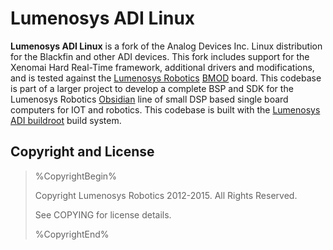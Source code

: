 Lumenosys ADI Linux
=======================

**Lumenosys ADI Linux** is a fork of the Analog Devices Inc. Linux distribution for the Blackfin and other ADI devices. This fork includes support for the Xenomai Hard Real-Time framework, additional drivers and modifications, and is tested against the [Lumenosys Robotics][1] [BMOD][2] board. This codebase is part of a larger project to develop a complete BSP and SDK for the Lumenosys Robotics [Obsidian][3] line of small DSP based single board computers for IOT and robotics. This codebase is built with the [Lumenosys ADI buildroot][4] build system.



Copyright and License
---------------------

> %CopyrightBegin%
>
> Copyright Lumenosys Robotics 2012-2015. All Rights Reserved.
>
> See COPYING for license details.
>
> %CopyrightEnd%


[1]: https://lumenosys.com
[2]: https://lumenosys.com/documentation/bmod-user-guide.html
[3]: https://lumenosys.com/products
[4]: https://github.com/lumenosys/lumenosys-adi-buildroot
